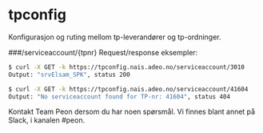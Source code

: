 # tpconfig
Konfigurasjon og ruting mellom tp-leverandører og tp-ordninger.

###/serviceaccount/{tpnr}
Request/response eksempler:
```bash
$ curl -X GET -k https://tpconfig.nais.adeo.no/serviceaccount/3010
Output: "srvElsam_SPK", status 200

$ curl -X GET -k https://tpconfig.nais.adeo.no/serviceaccount/41604
Output: "No serviceaccount found for TP-nr: 41604", status 404
```

Kontakt Team Peon dersom du har noen spørsmål. Vi finnes blant annet på Slack, i kanalen #peon.